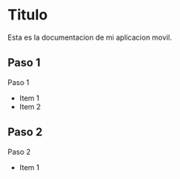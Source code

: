 # Titulo

Esta es la documentacion de mi aplicacion movil.

## Paso 1
Paso 1
- Item 1
- Item 2

## Paso 2
Paso 2
- Item 1

